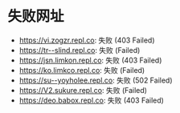 # 失败网址
- https://vi.zogzr.repl.co: 失败 (403
Failed)
- https://tr--slind.repl.co: 失败 (Failed)
- https://jsn.limkon.repl.co: 失败 (403
Failed)
- https://ko.limkco.repl.co: 失败 (Failed)
- https://su--yoyholee.repl.co: 失败 (502
Failed)
- https://V2.sukure.repl.co: 失败 (Failed)
- https://deo.babox.repl.co: 失败 (403
Failed)
